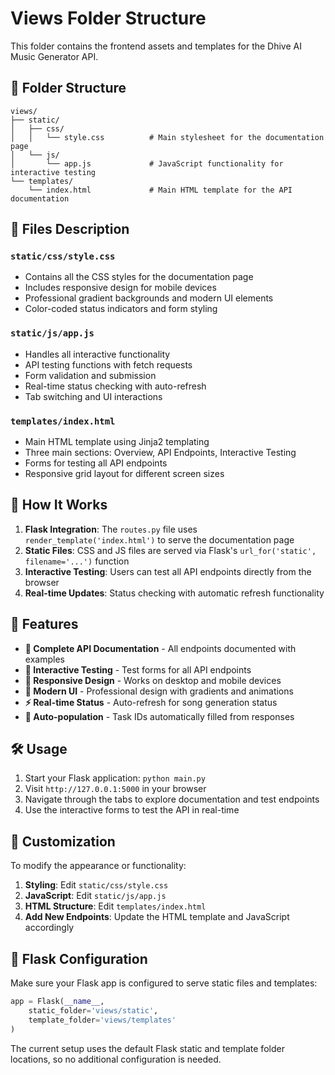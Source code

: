 # Views Folder Structure

This folder contains the frontend assets and templates for the Dhive AI Music Generator API.

## 📁 Folder Structure

```
views/
├── static/
│   ├── css/
│   │   └── style.css          # Main stylesheet for the documentation page
│   └── js/
│       └── app.js             # JavaScript functionality for interactive testing
└── templates/
    └── index.html             # Main HTML template for the API documentation
```

## 🎨 Files Description

### `static/css/style.css`
- Contains all the CSS styles for the documentation page
- Includes responsive design for mobile devices
- Professional gradient backgrounds and modern UI elements
- Color-coded status indicators and form styling

### `static/js/app.js`
- Handles all interactive functionality
- API testing functions with fetch requests
- Form validation and submission
- Real-time status checking with auto-refresh
- Tab switching and UI interactions

### `templates/index.html`
- Main HTML template using Jinja2 templating
- Three main sections: Overview, API Endpoints, Interactive Testing
- Forms for testing all API endpoints
- Responsive grid layout for different screen sizes

## 🚀 How It Works

1. **Flask Integration**: The `routes.py` file uses `render_template('index.html')` to serve the documentation page
2. **Static Files**: CSS and JS files are served via Flask's `url_for('static', filename='...')` function
3. **Interactive Testing**: Users can test all API endpoints directly from the browser
4. **Real-time Updates**: Status checking with automatic refresh functionality

## 🎯 Features

- **📖 Complete API Documentation** - All endpoints documented with examples
- **🧪 Interactive Testing** - Test forms for all API endpoints
- **📱 Responsive Design** - Works on desktop and mobile devices
- **🎨 Modern UI** - Professional design with gradients and animations
- **⚡ Real-time Status** - Auto-refresh for song generation status
- **🔄 Auto-population** - Task IDs automatically filled from responses

## 🛠️ Usage

1. Start your Flask application: `python main.py`
2. Visit `http://127.0.0.1:5000` in your browser
3. Navigate through the tabs to explore documentation and test endpoints
4. Use the interactive forms to test the API in real-time

## 📝 Customization

To modify the appearance or functionality:

1. **Styling**: Edit `static/css/style.css`
2. **JavaScript**: Edit `static/js/app.js`
3. **HTML Structure**: Edit `templates/index.html`
4. **Add New Endpoints**: Update the HTML template and JavaScript accordingly

## 🔧 Flask Configuration

Make sure your Flask app is configured to serve static files and templates:

```python
app = Flask(__name__,
    static_folder='views/static',
    template_folder='views/templates'
)
```

The current setup uses the default Flask static and template folder locations, so no additional configuration is needed.
